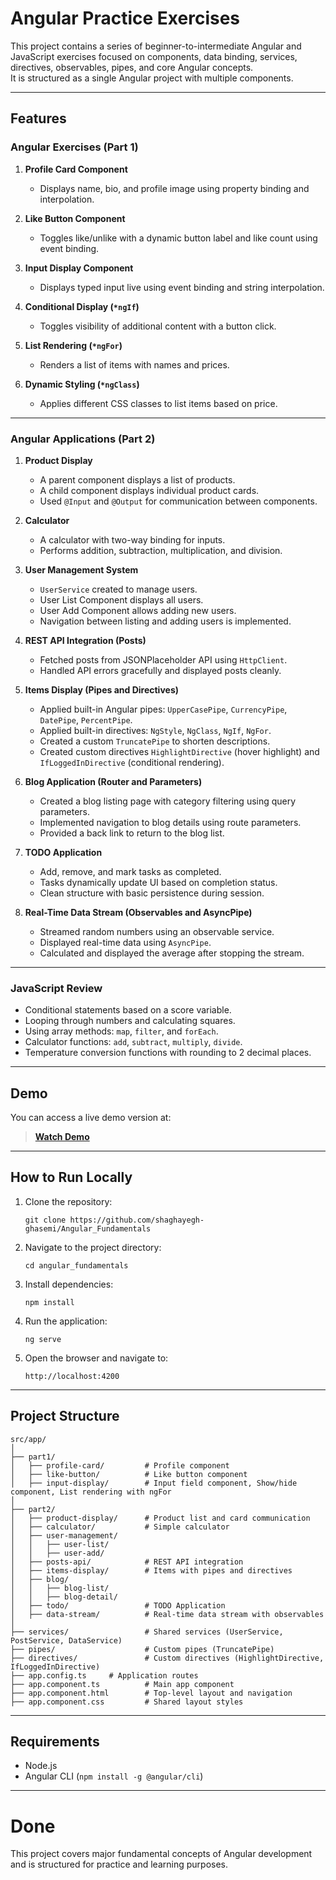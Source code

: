 # Angular Practice Exercises

This project contains a series of beginner-to-intermediate Angular and JavaScript exercises focused on components, data binding, services, directives, observables, pipes, and core Angular concepts.  
It is structured as a single Angular project with multiple components.

---

## Features

### Angular Exercises (Part 1)

1. **Profile Card Component**  
   - Displays name, bio, and profile image using property binding and interpolation.

2. **Like Button Component**  
   - Toggles like/unlike with a dynamic button label and like count using event binding.

3. **Input Display Component**  
   - Displays typed input live using event binding and string interpolation.

4. **Conditional Display (`*ngIf`)**  
   - Toggles visibility of additional content with a button click.

5. **List Rendering (`*ngFor`)**  
   - Renders a list of items with names and prices.

6. **Dynamic Styling (`*ngClass`)**  
   - Applies different CSS classes to list items based on price.

---

### Angular Applications (Part 2)

1. **Product Display**
   - A parent component displays a list of products.
   - A child component displays individual product cards.
   - Used `@Input` and `@Output` for communication between components.

2. **Calculator**
   - A calculator with two-way binding for inputs.
   - Performs addition, subtraction, multiplication, and division.

3. **User Management System**
   - `UserService` created to manage users.
   - User List Component displays all users.
   - User Add Component allows adding new users.
   - Navigation between listing and adding users is implemented.

4. **REST API Integration (Posts)**
   - Fetched posts from JSONPlaceholder API using `HttpClient`.
   - Handled API errors gracefully and displayed posts cleanly.

5. **Items Display (Pipes and Directives)**
   - Applied built-in Angular pipes: `UpperCasePipe`, `CurrencyPipe`, `DatePipe`, `PercentPipe`.
   - Applied built-in directives: `NgStyle`, `NgClass`, `NgIf`, `NgFor`.
   - Created a custom `TruncatePipe` to shorten descriptions.
   - Created custom directives `HighlightDirective` (hover highlight) and `IfLoggedInDirective` (conditional rendering).

6. **Blog Application (Router and Parameters)**
   - Created a blog listing page with category filtering using query parameters.
   - Implemented navigation to blog details using route parameters.
   - Provided a back link to return to the blog list.

7. **TODO Application**
   - Add, remove, and mark tasks as completed.
   - Tasks dynamically update UI based on completion status.
   - Clean structure with basic persistence during session.

8. **Real-Time Data Stream (Observables and AsyncPipe)**
   - Streamed random numbers using an observable service.
   - Displayed real-time data using `AsyncPipe`.
   - Calculated and displayed the average after stopping the stream.

---

### JavaScript Review
- Conditional statements based on a score variable.
- Looping through numbers and calculating squares.
- Using array methods: `map`, `filter`, and `forEach`.
- Calculator functions: `add`, `subtract`, `multiply`, `divide`.
- Temperature conversion functions with rounding to 2 decimal places.

---

## Demo

You can access a live demo version at:

> **[Watch Demo](https://youtu.be/L-fflFTJWg8?si=ET1fQ3L2F3oD6vnQ)**


---

## How to Run Locally

1. Clone the repository:

   ```
   git clone https://github.com/shaghayegh-ghasemi/Angular_Fundamentals
   ```

2. Navigate to the project directory:

   ```
   cd angular_fundamentals
   ```

3. Install dependencies:

   ```
   npm install
   ```

4. Run the application:

   ```
   ng serve
   ```

5. Open the browser and navigate to:

   ```
   http://localhost:4200
   ```

---

## Project Structure

```
src/app/
│
├── part1/
│   ├── profile-card/         # Profile component
│   ├── like-button/          # Like button component
│   ├── input-display/        # Input field component, Show/hide component, List rendering with ngFor
│
├── part2/
│   ├── product-display/      # Product list and card communication
│   ├── calculator/           # Simple calculator
│   ├── user-management/
│   │   ├── user-list/
│   │   ├── user-add/
│   ├── posts-api/            # REST API integration
│   ├── items-display/        # Items with pipes and directives
│   ├── blog/
│   │   ├── blog-list/
│   │   ├── blog-detail/
│   ├── todo/                 # TODO Application
│   ├── data-stream/          # Real-time data stream with observables
│
├── services/                 # Shared services (UserService, PostService, DataService)
├── pipes/                    # Custom pipes (TruncatePipe)
├── directives/               # Custom directives (HighlightDirective, IfLoggedInDirective)
├── app.config.ts     # Application routes
├── app.component.ts          # Main app component
├── app.component.html        # Top-level layout and navigation
├── app.component.css         # Shared layout styles
```

---

## Requirements

- Node.js
- Angular CLI (`npm install -g @angular/cli`)

---

# Done

This project covers major fundamental concepts of Angular development and is structured for practice and learning purposes.